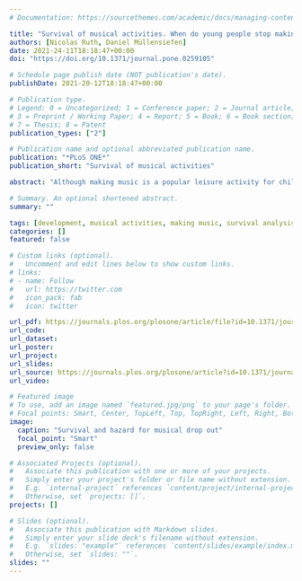 ```yaml
---
# Documentation: https://sourcethemes.com/academic/docs/managing-content/

title: "Survival of musical activities. When do young people stop making music?"
authors: [Nicolas Ruth, Daniel Müllensiefen]
date: 2021-24-11T18:18:47+00:00
doi: "https://doi.org/10.1371/journal.pone.0259105"

# Schedule page publish date (NOT publication's date).
publishDate: 2021-20-12T18:18:47+00:00

# Publication type.
# Legend: 0 = Uncategorized; 1 = Conference paper; 2 = Journal article;
# 3 = Preprint / Working Paper; 4 = Report; 5 = Book; 6 = Book section;
# 7 = Thesis; 8 = Patent
publication_types: ["2"]

# Publication name and optional abbreviated publication name.
publication: "*PLoS ONE*"
publication_short: "Survival of musical activities"

abstract: "Although making music is a popular leisure activity for children and adolescents, few stay musically engaged. Previous research has focused on finding reasons for quitting musical activities, pedagogical strategies to keep students engaged with music, and motivational factors of musical training. Nonetheless, we know very little about how the proportion of musically active children changes with age and what traits influence the survival of musical engagement. This study used longitudinal data from secondary school students in the UK and Germany aged between 10 and 17 years. A survival analysis was applied to investigate the trajectories of musical activities across this age span. Other factors like type of learned instrument, gender, personality and intelligence were taken into account for further analyses using generalized linear models. Results indicate that about 50% of all students drop out of music lessons and other musical activities by the time they turn 17 years old, with most students quitting between the ages of 15 and 17. Musical home environment is an important factor that is associated with lower drop out rates while conscientiousness and theory of musicality showed smaller significant associations."

# Summary. An optional shortened abstract.
summary: ""

tags: [development, musical activities, making music, survival analysis]
categories: []
featured: false

# Custom links (optional).
#   Uncomment and edit lines below to show custom links.
# links:
# - name: Follow
#   url: https://twitter.com
#   icon_pack: fab
#   icon: twitter

url_pdf: https://journals.plos.org/plosone/article/file?id=10.1371/journal.pone.0259105&type=printable
url_code:
url_dataset:
url_poster:
url_project:
url_slides:
url_source: https://journals.plos.org/plosone/article?id=10.1371/journal.pone.0259105
url_video:

# Featured image
# To use, add an image named `featured.jpg/png` to your page's folder.
# Focal points: Smart, Center, TopLeft, Top, TopRight, Left, Right, BottomLeft, Bottom, BottomRight.
image:
  caption: "Survival and hazard for musical drop out"
  focal_point: "Smart"
  preview_only: false

# Associated Projects (optional).
#   Associate this publication with one or more of your projects.
#   Simply enter your project's folder or file name without extension.
#   E.g. `internal-project` references `content/project/internal-project/index.md`.
#   Otherwise, set `projects: []`.
projects: []

# Slides (optional).
#   Associate this publication with Markdown slides.
#   Simply enter your slide deck's filename without extension.
#   E.g. `slides: "example"` references `content/slides/example/index.md`.
#   Otherwise, set `slides: ""`.
slides: ""
---
```

